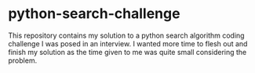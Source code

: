 # python-search-challenge
This repository contains my solution to a python search algorithm coding challenge I was posed in an interview. I wanted more time to flesh out and finish my solution as the time given to me was quite small considering the problem.

